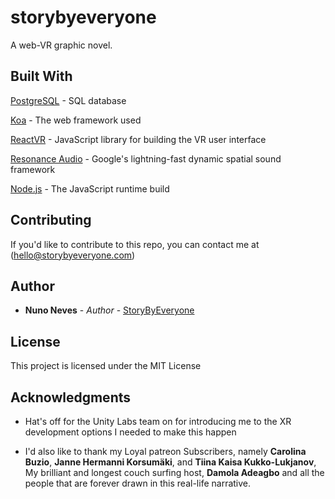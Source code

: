 # storybyeveryone

A web-VR graphic novel.

## Built With

[PostgreSQL](https://www.postgresql.org/download/) - SQL database

[Koa](http://koajs.com/) - The web framework used

[ReactVR](https://facebook.github.io/react-vr/) - JavaScript library for building the VR user interface

[Resonance Audio](https://developers.google.com/resonance-audio/) - Google's lightning-fast dynamic spatial sound framework

[Node.js](https://nodejs.org/en/) - The JavaScript runtime build

## Contributing

If you'd like to contribute to this repo, you can contact me at (hello@storybyeveryone.com)

## Author

* **Nuno Neves** - *Author* - [StoryByEveryone](http://www.storybyeveryone.com/)

## License
This project is licensed under the MIT License

## Acknowledgments

* Hat's off for the Unity Labs team on for introducing me to the XR development options I needed to make this happen

* I'd also like to thank my Loyal patreon Subscribers, namely **Carolina Buzio**, **Janne Hermanni Korsumäki**, and **Tiina Kaisa Kukko-Lukjanov**, My brilliant and longest couch surfing host, **Damola Adeagbo** and all the people that are forever drawn in this real-life narrative.